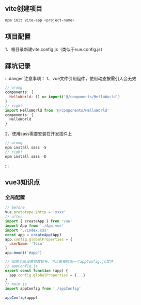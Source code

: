 ## vite创建项目
```bash
npm init vite-app <project-name>
```

## 项目配置
1、根目录新建vite.config.js（类似于vue.config.js）


## 踩坑记录
:::danger 注意事项：
1、vue文件引用组件，使用动态按需引入会无效
```js
// wrong
components: {
  HelloWorld: () => import('@/components/HelloWorld')
}
// right
import HelloWorld from '@/components/HelloWorld'
components: {
  HelloWorld
}
```
2、使用sass需要安装在开发插件上 
```js
// wrong
npm install sass -S
// right
npm install sass -D
```
:::

## vue3知识点
### 全局配置
```js
// before
Vue.prototype.$http = 'xxxx'
// after
import { createApp } from 'vue'
import App from './App.vue'
import './index.css'
const app = createApp(App)
app.config.globalProperties = {
  userName: 'Tosn'
}
app.mount('#app')

// 如果全局设置参数较多，可以单独拉出一个appConfig.js文件
// appConfig.js
export const function (app) {
  app.config.globalProperties = {...}
}
// main.js
import appConfig from './appConfig'
...
appConfig(appp)
```
